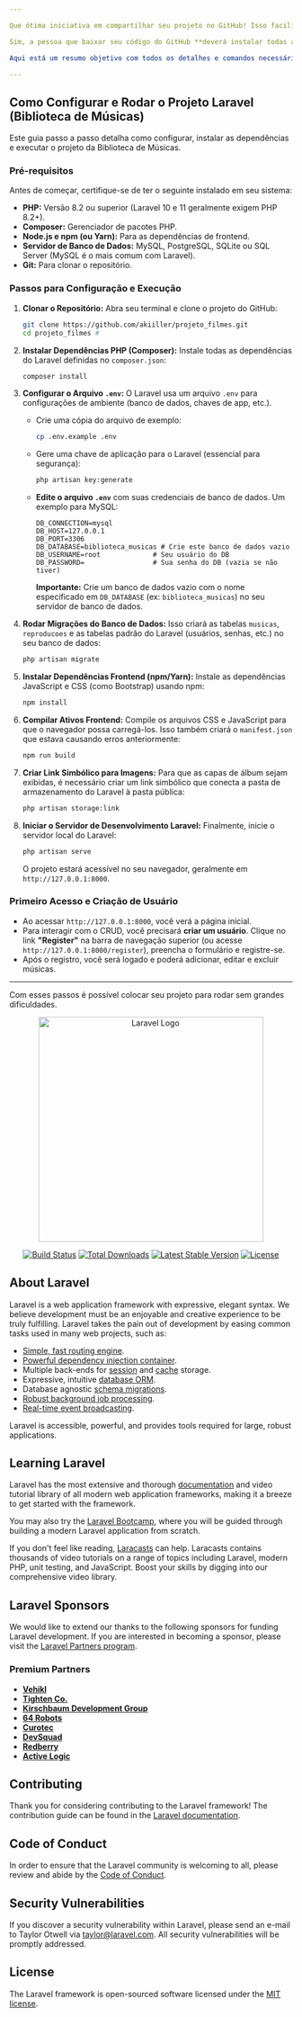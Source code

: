 ```yaml
---

Que ótima iniciativa em compartilhar seu projeto no GitHub! Isso facilita muito a colaboração e o teste por outras pessoas.

Sim, a pessoa que baixar seu código do GitHub **deverá instalar todas as dependências do projeto**, tanto as de backend (PHP) quanto as de frontend (JavaScript/CSS), e também configurar o ambiente para rodar o Laravel.

Aqui está um resumo objetivo com todos os detalhes e comandos necessários para que outra pessoa configure e execute seu projeto Laravel:

---
```


## Como Configurar e Rodar o Projeto Laravel (Biblioteca de Músicas)

Este guia passo a passo detalha como configurar, instalar as dependências e executar o projeto da Biblioteca de Músicas.

### Pré-requisitos

Antes de começar, certifique-se de ter o seguinte instalado em seu sistema:

* **PHP:** Versão 8.2 ou superior (Laravel 10 e 11 geralmente exigem PHP 8.2+).
* **Composer:** Gerenciador de pacotes PHP.
* **Node.js e npm (ou Yarn):** Para as dependências de frontend.
* **Servidor de Banco de Dados:** MySQL, PostgreSQL, SQLite ou SQL Server (MySQL é o mais comum com Laravel).
* **Git:** Para clonar o repositório.

### Passos para Configuração e Execução

1.  **Clonar o Repositório:**
    Abra seu terminal e clone o projeto do GitHub:
    ```bash
    git clone https://github.com/akiiller/projeto_filmes.git
    cd projeto_filmes #
    ```

2.  **Instalar Dependências PHP (Composer):**
    Instale todas as dependências do Laravel definidas no `composer.json`:
    ```bash
    composer install
    ```

3.  **Configurar o Arquivo `.env`:**
    O Laravel usa um arquivo `.env` para configurações de ambiente (banco de dados, chaves de app, etc.).
    * Crie uma cópia do arquivo de exemplo:
        ```bash
        cp .env.example .env
        ```
    * Gere uma chave de aplicação para o Laravel (essencial para segurança):
        ```bash
        php artisan key:generate
        ```
    * **Edite o arquivo `.env`** com suas credenciais de banco de dados. Um exemplo para MySQL:
        ```env
        DB_CONNECTION=mysql
        DB_HOST=127.0.0.1
        DB_PORT=3306
        DB_DATABASE=biblioteca_musicas # Crie este banco de dados vazio
        DB_USERNAME=root             # Seu usuário do DB
        DB_PASSWORD=                 # Sua senha do DB (vazia se não tiver)
        ```
        **Importante:** Crie um banco de dados vazio com o nome especificado em `DB_DATABASE` (ex: `biblioteca_musicas`) no seu servidor de banco de dados.

4.  **Rodar Migrações do Banco de Dados:**
    Isso criará as tabelas `musicas`, `reproducoes` e as tabelas padrão do Laravel (usuários, senhas, etc.) no seu banco de dados:
    ```bash
    php artisan migrate
    ```

5.  **Instalar Dependências Frontend (npm/Yarn):**
    Instale as dependências JavaScript e CSS (como Bootstrap) usando npm:
    ```bash
    npm install
    ```

6.  **Compilar Ativos Frontend:**
    Compile os arquivos CSS e JavaScript para que o navegador possa carregá-los. Isso também criará o `manifest.json` que estava causando erros anteriormente:
    ```bash
    npm run build
    ```

7.  **Criar Link Simbólico para Imagens:**
    Para que as capas de álbum sejam exibidas, é necessário criar um link simbólico que conecta a pasta de armazenamento do Laravel à pasta pública:
    ```bash
    php artisan storage:link
    ```

8.  **Iniciar o Servidor de Desenvolvimento Laravel:**
    Finalmente, inicie o servidor local do Laravel:
    ```bash
    php artisan serve
    ```
    O projeto estará acessível no seu navegador, geralmente em `http://127.0.0.1:8000`.

### Primeiro Acesso e Criação de Usuário

* Ao acessar `http://127.0.0.1:8000`, você verá a página inicial.
* Para interagir com o CRUD, você precisará **criar um usuário**. Clique no link **"Register"** na barra de navegação superior (ou acesse `http://127.0.0.1:8000/register`), preencha o formulário e registre-se.
* Após o registro, você será logado e poderá adicionar, editar e excluir músicas.

---

Com esses passos é possível colocar seu projeto para rodar sem grandes dificuldades.


<p align="center"><a href="https://laravel.com" target="_blank"><img src="https://raw.githubusercontent.com/laravel/art/master/logo-lockup/5%20SVG/2%20CMYK/1%20Full%20Color/laravel-logolockup-cmyk-red.svg" width="400" alt="Laravel Logo"></a></p>

<p align="center">
<a href="https://github.com/laravel/framework/actions"><img src="https://github.com/laravel/framework/workflows/tests/badge.svg" alt="Build Status"></a>
<a href="https://packagist.org/packages/laravel/framework"><img src="https://img.shields.io/packagist/dt/laravel/framework" alt="Total Downloads"></a>
<a href="https://packagist.org/packages/laravel/framework"><img src="https://img.shields.io/packagist/v/laravel/framework" alt="Latest Stable Version"></a>
<a href="https://packagist.org/packages/laravel/framework"><img src="https://img.shields.io/packagist/l/laravel/framework" alt="License"></a>
</p>

## About Laravel

Laravel is a web application framework with expressive, elegant syntax. We believe development must be an enjoyable and creative experience to be truly fulfilling. Laravel takes the pain out of development by easing common tasks used in many web projects, such as:

- [Simple, fast routing engine](https://laravel.com/docs/routing).
- [Powerful dependency injection container](https://laravel.com/docs/container).
- Multiple back-ends for [session](https://laravel.com/docs/session) and [cache](https://laravel.com/docs/cache) storage.
- Expressive, intuitive [database ORM](https://laravel.com/docs/eloquent).
- Database agnostic [schema migrations](https://laravel.com/docs/migrations).
- [Robust background job processing](https://laravel.com/docs/queues).
- [Real-time event broadcasting](https://laravel.com/docs/broadcasting).

Laravel is accessible, powerful, and provides tools required for large, robust applications.

## Learning Laravel

Laravel has the most extensive and thorough [documentation](https://laravel.com/docs) and video tutorial library of all modern web application frameworks, making it a breeze to get started with the framework.

You may also try the [Laravel Bootcamp](https://bootcamp.laravel.com), where you will be guided through building a modern Laravel application from scratch.

If you don't feel like reading, [Laracasts](https://laracasts.com) can help. Laracasts contains thousands of video tutorials on a range of topics including Laravel, modern PHP, unit testing, and JavaScript. Boost your skills by digging into our comprehensive video library.

## Laravel Sponsors

We would like to extend our thanks to the following sponsors for funding Laravel development. If you are interested in becoming a sponsor, please visit the [Laravel Partners program](https://partners.laravel.com).

### Premium Partners

- **[Vehikl](https://vehikl.com)**
- **[Tighten Co.](https://tighten.co)**
- **[Kirschbaum Development Group](https://kirschbaumdevelopment.com)**
- **[64 Robots](https://64robots.com)**
- **[Curotec](https://www.curotec.com/services/technologies/laravel)**
- **[DevSquad](https://devsquad.com/hire-laravel-developers)**
- **[Redberry](https://redberry.international/laravel-development)**
- **[Active Logic](https://activelogic.com)**

## Contributing

Thank you for considering contributing to the Laravel framework! The contribution guide can be found in the [Laravel documentation](https://laravel.com/docs/contributions).

## Code of Conduct

In order to ensure that the Laravel community is welcoming to all, please review and abide by the [Code of Conduct](https://laravel.com/docs/contributions#code-of-conduct).

## Security Vulnerabilities

If you discover a security vulnerability within Laravel, please send an e-mail to Taylor Otwell via [taylor@laravel.com](mailto:taylor@laravel.com). All security vulnerabilities will be promptly addressed.

## License

The Laravel framework is open-sourced software licensed under the [MIT license](https://opensource.org/licenses/MIT).
